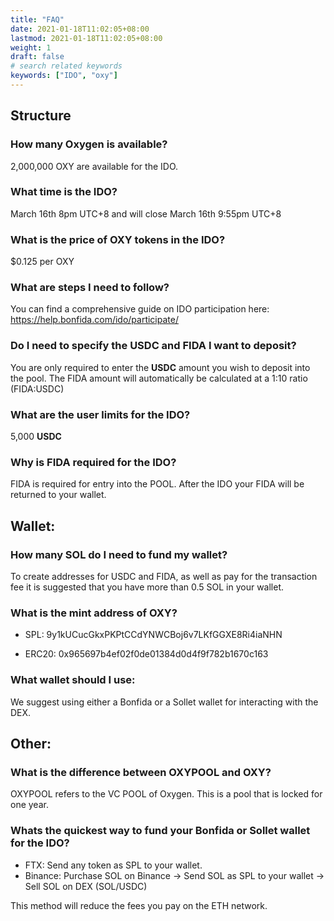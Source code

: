 ```yaml
---
title: "FAQ"
date: 2021-01-18T11:02:05+08:00
lastmod: 2021-01-18T11:02:05+08:00
weight: 1
draft: false
# search related keywords
keywords: ["IDO", "oxy"]
---
```


## Structure

### How many Oxygen is available? 

2,000,000 OXY are available for the IDO.


### What time is the IDO?

March 16th 8pm UTC+8 and will close March 16th 9:55pm UTC+8


### What is the price of OXY tokens in the IDO?

$0.125 per OXY


### What are steps I need to follow?

You can find a comprehensive guide on IDO participation here: https://help.bonfida.com/ido/participate/ 

### Do I need to specify the USDC and FIDA I want to deposit?

You are only required to enter the **USDC** amount you wish to deposit into the pool. The FIDA amount will automatically be calculated at a 1:10 ratio (FIDA:USDC)

### What are the user limits for the IDO?

5,000 **USDC**

### Why is FIDA required for the IDO?

FIDA is required for entry into the POOL. After the IDO your FIDA will be returned to your wallet. 

## Wallet: 

### How many SOL do I need to fund my wallet?

To create addresses for USDC and FIDA, as well as pay for the transaction fee it is suggested that you have more than 0.5 SOL in your wallet.

### What is the mint address of OXY?

- SPL: 9y1kUCucGkxPKPtCCdYNWCBoj6v7LKfGGXE8Ri4iaNHN

- ERC20:  0x965697b4ef02f0de01384d0d4f9f782b1670c163

### What wallet should I use:

We suggest using either a Bonfida or a Sollet wallet for interacting with the DEX.

## Other: 

### What is the difference between OXYPOOL and OXY?

OXYPOOL refers to the VC POOL of Oxygen. This is a pool that is locked for one year.

### Whats the quickest way to fund your Bonfida or Sollet wallet for the IDO?

- FTX: Send any token as SPL to your wallet.
- Binance: Purchase SOL on Binance -> Send SOL as SPL to your wallet -> Sell SOL on DEX (SOL/USDC)

This method will reduce the fees you pay on the ETH network. 



